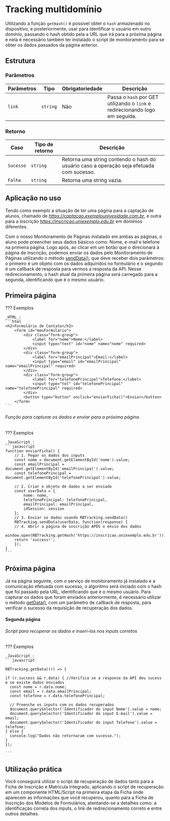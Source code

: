 
# Tracking multidomínio

Utilizando a função `getHash()` é possível obter o `hash` armazenado no dispositivo, e posteriormente, usar para identificar o usuário em outro domínio, passando o hash obtido pela a URL que irá para a próxima página e nela é necessário também ter instalado o script de monitoramento para se obter os dados passados da página anterior.

## Estrutura

### Parâmetros

| Parâmetros | Tipo | Obrigatoriedade | Descrição | 
| --- | --- | --- | --- |
| `link` | `string` | Não | Passa o `hash` por GET utilizando o `link` e redirecionando logo em seguida. | 

### Retorno

| Caso | Tipo de retorno | Descrição | 
| --- | --- | --- |
| `Sucesso` | `string` | Retorna uma string contendo o hash do usuário caso a operação seja efetuada com sucesso. | 
| `Falha` | `string` | Retorna uma string vazia. | 

## Aplicação no uso
Tendo como exemplo a situação de ter uma página para a captação de alunos, chamado de *https://captacao.exemplounivesidade.com.br*, e outra para a inscrição *https://inscricao.uniexemplo.edu.br* em domínios diferentes.

Com o nosso Monitoramento de Páginas instalado em ambas as páginas, o aluno pode preencher seus dados básicos como: Nome, e-mail e telefone na primeira página. Logo após, ao clicar em um botão que o direcionará à página de inscrição, podemos enviar os dados pelo Monitoramento de Páginas utilizando o método [sendData()](http://enviando-data.md), que deve receber dois parâmetros: o primeiro é um objeto com os dados adquiridos no formulário e o segundo é um callback de resposta para vermos a resposta da API. Nesse redirecionamento, o hash atual da primeira página será carregado para a segunda, identificando que é o mesmo usuário.

## Primeira página


??? Exemplos

    _HTML_:
    ```html
    <h2>Formulário de Contato</h2>
        <form id="meuFormulario">
            <div class="form-group">
                <label for="nome">Nome:</label>
                <input type="text" id="nome" name="nome" required>
            </div>
            <div class="form-group">
                <label for="emailPrincipal">Email:</label>
                <input type="email" id="emailPrincipal" name="emailPrincipal" required>
            </div>
            <div class="form-group">
                <label for="telefonePrincipal">Telefone:</label>
                <input type="tel" id="telefonePrincipal" name="telefonePrincipal" required>
            </div>
            <button type="button" onclick="enviarFicha()">Enviar</button>
        </form>
    ```

###### Função para capturar os dados e enviar para a próxima página

??? Exemplos

    _JavaScript_:
    ```javascript
    function enviarFicha() {
        // 1. Pegar os dados dos inputs
        const nome = document.getElementById('nome').value;
        const emailPrincipal = document.getElementById('emailPrincipal').value;
        const telefonePrincipal = document.getElementById('telefonePrincipal').value;

        // 2. Criar o objeto de dados a ser enviado
        const userData = {
            nome: nome,
            telefonePrincipal: telefonePrincipal,
            emailPrincipal: emailPrincipal,
            idSession: session
        };
        // 3. Enviar os dados usando RBTracking.sendData()
        RBTracking.sendData(userData, function(response) {
        // 4. Abrir a página de inscrição APÓS o envio dos dados
        window.open(RBTracking.getHash('https://inscricao.uniexemplo.edu.br'));
        return 'success!';
        });
    }
    ```

## Próxima página

Já na página seguinte, com o serviço de monitoramento já instalado e a comunicação efetuada com sucesso, o algoritmo será iniciado com o hash que foi passado pela URL, identificando que é o mesmo usuário.  Para capturar os dados que foram enviados anteriormente, é necessário utilizar o método [getData()](recuperando-informacoes.md), com um parâmetro de callback de resposta, para verificar o sucesso da requisição de recuperação dos dados.

#### Segunda página

###### Script para recuperar os dados e inseri-los nos inputs corretos

??? Exemplos

    _JavaScript_:
    ```javascript

    RBTracking.getData((r) => {

    if (r.success && r.data) { //Verifica se a response da API deu sucess e se existe dados enviados
      const nome = r.data.nome;
      const email = r.data.emailPrincipal;
      const telefone = r.data.telefonePrincipal;

      // Preenche os inputs com os dados recuperados
      document.querySelector('Identificador do input Nome').value = nome;
      document.querySelector('Identificador do input E-mail').value = email;
      document.querySelector('Identificador do input Telefone').value = telefone;
    } else {
      console.log("Dados não retornaram com sucesso.");
    }
    });
    
    ```

## Utilização prática

Você conseguirá utilizar o script de recuperação de dados tanto para a Ficha de Inscrição e Matrícula Integrado, aplicando o script de recuperação em um componente HTML/Script na primeira etapa da Ficha onde aparecem as informações que você recuperou, quanto para a Ficha de Inscrição dos Modelos de Formulários, atentando-se a detalhes como: a identificação correta dos inputs, o link de redirecionamento correto e entre outros detalhes.